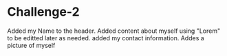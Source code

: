 # Challenge-2
Added my Name to the header.
Added content about myself using "Lorem" to be editted later as needed.
added my contact information.
Addes a picture of myself

